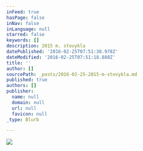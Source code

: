 ```yaml
---
inFeed: true
hasPage: false
inNav: false
inLanguage: null
starred: false
keywords: []
description: 2015 m. stovykla
datePublished: '2016-02-25T07:51:38.978Z'
dateModified: '2016-02-25T07:51:18.888Z'
title: ''
author: []
sourcePath: _posts/2016-02-25-2015-m-stovykla.md
published: true
authors: []
publisher:
  name: null
  domain: null
  url: null
  favicon: null
_type: Blurb

---
```

![](https://the-grid-user-content.s3-us-west-2.amazonaws.com/295fe0f3-5b91-4c74-9667-1e34215aaa18.jpg)
